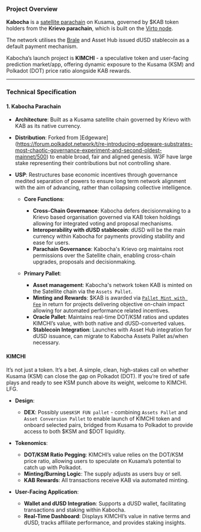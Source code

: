 ### **Project Overview**

**Kabocha** is a [satellite parachain](https://github.com/monsieurbulb/satellite-chains/tree/main) on Kusama, governed by $KAB token holders from the **Krievo parachain**, which is built on the [Virto node](https://github.com/virto-network/virto-node/). 

The network utilises the [Brale](https://brale.xyz) and Asset Hub issued dUSD stablecoin as a default payment mechanism. 

Kabocha’s launch project is **KIMCHI** - a speculative token and user-facing prediction market/app, offering dynamic exposure to the Kusama (KSM) and Polkadot (DOT) price ratio alongside KAB rewards.

---

### **Technical Specification**

#### **1. Kabocha Parachain**
   - **Architecture**: Built as a Kusama satellite chain governed by Krievo with KAB as its native currency.
   - **Distribution**: Forked from ]Edgeware\](https://forum.polkadot.network/t/re-introducing-edgeware-substrates-most-chaotic-governance-experiment-and-second-oldest-mainnet/500) to enable broad, fair and aligned genesis. W3F have large stake representing their contributions but not controlling share.
- **USP**: Restructures base economic incentives through governance medited separation of powers to ensure long term network alignment with the aim of advancing, rather than collapsing collective intelligence. 

   - **Core Functions**:
      - **Cross-Chain Governance**: Kabocha defers decisionmaking to a Krievo based organisation governed via KAB token holdings allowing for integrated voting and proposal mechanisms.
      - **Interoperability with dUSD stablecoin**: dUSD will be the main currency within Kabocha for payments providing stability and ease for users.
      - **Parachain Governance**: Kabocha's Krievo org maintains root permissions over the Satellite chain, enabling cross-chain upgrades, proposals and decisionmaking.

   - **Primary Pallet**:
      - **Asset management**: Kabocha's network token KAB is minted on the Satellite chain via the `Assets Pallet`.
      - **Minting and Rewards**: $KAB is awarded via [`Pallet Mint with Fee`](https://github.com/kabocha-network/pallet_mint_with_fee) in return for projects delivering objective on-chain impact allowing for automated performance related incentives.
      - **Oracle Pallet**: Maintains real-time DOT/KSM ratios and updates KIMCHI’s value, with both native and dUSD-converted values.
      - **Stablecoin Integration**: Launches with Asset Hub integration for dUSD issuance, can migrate to Kabocha Assets Pallet as/when necessary.

#### **KIMCHI**
It’s not just a token. It’s a bet. A simple, clean, high-stakes call on whether Kusama (KSM) can close the gap on Polkadot (DOT). If you’re tired of safe plays and ready to see KSM punch above its weight, welcome to KIMCHI. LFG.
   - **Design**:
      - **DEX**: Possibly uses`KSM FUN pallet` - combining `Assets Pallet` and `Asset Conversion Pallet` to enable launch of KIMCHI token and onboard selected pairs, bridged from Kusama to Polkadot to provide access to both $KSM and $DOT liquidity.
   - **Tokenomics**:
      - **DOT/KSM Ratio Pegging**: KIMCHI’s value relies on the DOT/KSM price ratio, allowing users to speculate on Kusama’s potential to catch up with Polkadot.
      - **Minting/Burning Logic**: The supply adjusts as users buy or sell. 
      - **KAB Rewards**: All transactions receive KAB via automated minting.

   - **User-Facing Application**:
      - **Wallet and dUSD Integration**: Supports a dUSD wallet, facilitating transactions and staking within Kabocha.
      - **Real-Time Dashboard**: Displays KIMCHI’s value in native terms and dUSD, tracks affiliate performance, and provides staking insights.

